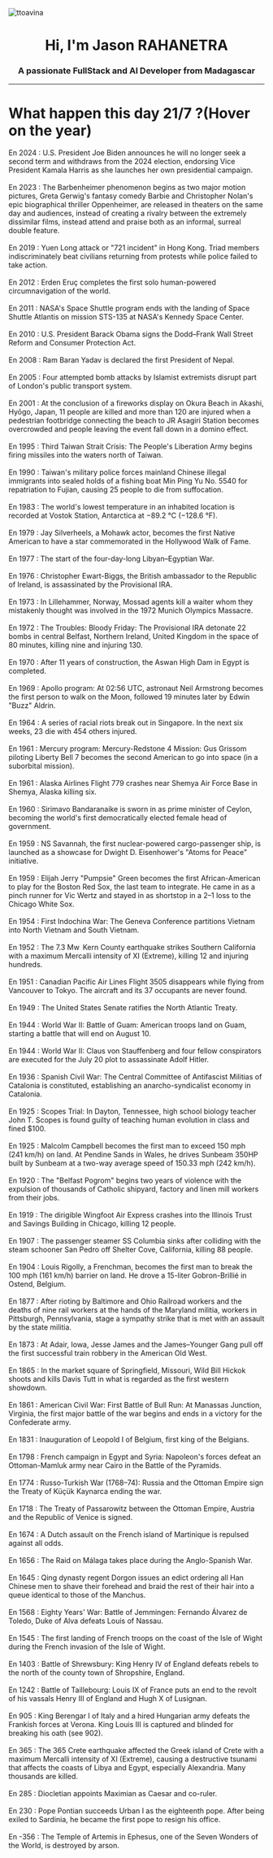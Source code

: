 
<p align="left"> <img src="https://komarev.com/ghpvc/?username=ttoavina&label=Profile%20views&color=0e75b6&style=flat" alt="ttoavina" /> </p>
<h1 align="center">Hi, I'm Jason RAHANETRA</h1>
<h3 align="center">A passionate FullStack and AI Developer from Madagascar</h3>
    
<hr/>
<h1> What happen this day 21/7 ?(Hover on the year)</h1>

En 2024 : U.S. President Joe Biden announces he will no longer seek a second term and withdraws from the 2024 election, endorsing Vice President Kamala Harris as she launches her own presidential campaign.
<br/><br/>
En 2023 : The Barbenheimer phenomenon begins as two major motion pictures, Greta Gerwig's fantasy comedy Barbie and Christopher Nolan's epic biographical thriller Oppenheimer, are released in theaters on the same day and audiences, instead of creating a rivalry between the extremely dissimilar films, instead attend and praise both as an informal, surreal double feature.
<br/><br/>
En 2019 : Yuen Long attack or "721 incident" in Hong Kong. Triad members indiscriminately beat civilians returning from protests while police failed to take action.
<br/><br/>
En 2012 : Erden Eruç completes the first solo human-powered circumnavigation of the world.
<br/><br/>
En 2011 : NASA's Space Shuttle program ends with the landing of Space Shuttle Atlantis on mission STS-135 at NASA's Kennedy Space Center.
<br/><br/>
En 2010 : U.S. President Barack Obama signs the Dodd–Frank Wall Street Reform and Consumer Protection Act.
<br/><br/>
En 2008 : Ram Baran Yadav is declared the first President of Nepal.
<br/><br/>
En 2005 : Four attempted bomb attacks by Islamist extremists disrupt part of London's public transport system.
<br/><br/>
En 2001 : At the conclusion of a fireworks display on Okura Beach in Akashi, Hyōgo, Japan, 11 people are killed and more than 120 are injured when a pedestrian footbridge connecting the beach to JR Asagiri Station becomes overcrowded and people leaving the event fall down in a domino effect.
<br/><br/>
En 1995 : Third Taiwan Strait Crisis: The People's Liberation Army begins firing missiles into the waters north of Taiwan.
<br/><br/>
En 1990 : Taiwan's military police forces mainland Chinese illegal immigrants into sealed holds of a fishing boat Min Ping Yu No. 5540 for repatriation to Fujian, causing 25 people to die from suffocation.
<br/><br/>
En 1983 : The world's lowest temperature in an inhabited location is recorded at Vostok Station, Antarctica at −89.2 °C (−128.6 °F).
<br/><br/>
En 1979 : Jay Silverheels, a Mohawk actor, becomes the first Native American to have a star commemorated in the Hollywood Walk of Fame.
<br/><br/>
En 1977 : The start of the four-day-long Libyan–Egyptian War.
<br/><br/>
En 1976 : Christopher Ewart-Biggs, the British ambassador to the Republic of Ireland, is assassinated by the Provisional IRA.
<br/><br/>
En 1973 : In Lillehammer, Norway, Mossad agents kill a waiter whom they mistakenly thought was involved in the 1972 Munich Olympics Massacre.
<br/><br/>
En 1972 : The Troubles: Bloody Friday: The Provisional IRA detonate 22 bombs in central Belfast, Northern Ireland, United Kingdom in the space of 80 minutes, killing nine and injuring 130.
<br/><br/>
En 1970 : After 11 years of construction, the Aswan High Dam in Egypt is completed.
<br/><br/>
En 1969 : Apollo program: At 02:56 UTC, astronaut Neil Armstrong becomes the first person to walk on the Moon, followed 19 minutes later by Edwin "Buzz" Aldrin.
<br/><br/>
En 1964 : A series of racial riots break out in Singapore. In the next six weeks, 23 die with 454 others injured.
<br/><br/>
En 1961 : Mercury program: Mercury-Redstone 4 Mission: Gus Grissom piloting Liberty Bell 7 becomes the second American to go into space (in a suborbital mission).
<br/><br/>
En 1961 : Alaska Airlines Flight 779 crashes near Shemya Air Force Base in Shemya, Alaska killing six.
<br/><br/>
En 1960 : Sirimavo Bandaranaike is sworn in as prime minister of Ceylon, becoming the world's first democratically elected female head of government.
<br/><br/>
En 1959 : NS Savannah, the first nuclear-powered cargo-passenger ship, is launched as a showcase for Dwight D. Eisenhower's "Atoms for Peace" initiative.
<br/><br/>
En 1959 : Elijah Jerry "Pumpsie" Green becomes the first African-American to play for the Boston Red Sox, the last team to integrate. He came in as a pinch runner for Vic Wertz and stayed in as shortstop in a 2–1 loss to the Chicago White Sox.
<br/><br/>
En 1954 : First Indochina War: The Geneva Conference partitions Vietnam into North Vietnam and South Vietnam.
<br/><br/>
En 1952 : The 7.3 Mw  Kern County earthquake strikes Southern California with a maximum Mercalli intensity of XI (Extreme), killing 12 and injuring hundreds.
<br/><br/>
En 1951 : Canadian Pacific Air Lines Flight 3505 disappears while flying from Vancouver to Tokyo. The aircraft and its 37 occupants are never found.
<br/><br/>
En 1949 : The United States Senate ratifies the North Atlantic Treaty.
<br/><br/>
En 1944 : World War II: Battle of Guam: American troops land on Guam, starting a battle that will end on August 10.
<br/><br/>
En 1944 : World War II: Claus von Stauffenberg and four fellow conspirators are executed for the July 20 plot to assassinate Adolf Hitler.
<br/><br/>
En 1936 : Spanish Civil War: The Central Committee of Antifascist Militias of Catalonia is constituted, establishing an anarcho-syndicalist economy in Catalonia.
<br/><br/>
En 1925 : Scopes Trial: In Dayton, Tennessee, high school biology teacher John T. Scopes is found guilty of teaching human evolution in class and fined $100.
<br/><br/>
En 1925 : Malcolm Campbell becomes the first man to exceed 150 mph (241 km/h) on land. At Pendine Sands in Wales, he drives Sunbeam 350HP built by Sunbeam at a two-way average speed of 150.33 mph (242 km/h).
<br/><br/>
En 1920 : The "Belfast Pogrom" begins two years of violence with the expulsion of thousands of Catholic shipyard, factory and linen mill workers from their jobs.
<br/><br/>
En 1919 : The dirigible Wingfoot Air Express crashes into the Illinois Trust and Savings Building in Chicago, killing 12 people.
<br/><br/>
En 1907 : The passenger steamer SS Columbia sinks after colliding with the steam schooner San Pedro off Shelter Cove, California, killing 88 people.
<br/><br/>
En 1904 : Louis Rigolly, a Frenchman, becomes the first man to break the 100 mph (161 km/h) barrier on land. He drove a 15-liter Gobron-Brillié in Ostend, Belgium.
<br/><br/>
En 1877 : After rioting by Baltimore and Ohio Railroad workers and the deaths of nine rail workers at the hands of the Maryland militia, workers in Pittsburgh, Pennsylvania, stage a sympathy strike that is met with an assault by the state militia.
<br/><br/>
En 1873 : At Adair, Iowa, Jesse James and the James–Younger Gang pull off the first successful train robbery in the American Old West.
<br/><br/>
En 1865 : In the market square of Springfield, Missouri, Wild Bill Hickok shoots and kills Davis Tutt in what is regarded as the first western showdown.
<br/><br/>
En 1861 : American Civil War: First Battle of Bull Run: At Manassas Junction, Virginia, the first major battle of the war begins and ends in a victory for the Confederate army.
<br/><br/>
En 1831 : Inauguration of Leopold I of Belgium, first king of the Belgians.
<br/><br/>
En 1798 : French campaign in Egypt and Syria: Napoleon's forces defeat an Ottoman-Mamluk army near Cairo in the Battle of the Pyramids.
<br/><br/>
En 1774 : Russo-Turkish War (1768–74): Russia and the Ottoman Empire sign the Treaty of Küçük Kaynarca ending the war.
<br/><br/>
En 1718 : The Treaty of Passarowitz between the Ottoman Empire, Austria and the Republic of Venice is signed.
<br/><br/>
En 1674 : A Dutch assault on the French island of Martinique is repulsed against all odds.
<br/><br/>
En 1656 : The Raid on Málaga takes place during the Anglo-Spanish War.
<br/><br/>
En 1645 : Qing dynasty regent Dorgon issues an edict ordering all Han Chinese men to shave their forehead and braid the rest of their hair into a queue identical to those of the Manchus.
<br/><br/>
En 1568 : Eighty Years' War: Battle of Jemmingen: Fernando Álvarez de Toledo, Duke of Alva defeats Louis of Nassau.
<br/><br/>
En 1545 : The first landing of French troops on the coast of the Isle of Wight during the French invasion of the Isle of Wight.
<br/><br/>
En 1403 : Battle of Shrewsbury: King Henry IV of England defeats rebels to the north of the county town of Shropshire, England.
<br/><br/>
En 1242 : Battle of Taillebourg: Louis IX of France puts an end to the revolt of his vassals Henry III of England and Hugh X of Lusignan.
<br/><br/>
En 905 : King Berengar I of Italy and a hired Hungarian army defeats the Frankish forces at Verona. King Louis III is captured and blinded for breaking his oath (see 902).
<br/><br/>
En 365 : The 365 Crete earthquake affected the Greek island of Crete with a maximum Mercalli intensity of XI (Extreme), causing a destructive tsunami that affects the coasts of Libya and Egypt, especially Alexandria. Many thousands are killed.
<br/><br/>
En 285 : Diocletian appoints Maximian as Caesar and co-ruler.
<br/><br/>
En 230 : Pope Pontian succeeds Urban I as the eighteenth pope. After being exiled to Sardinia, he became the first pope to resign his office.
<br/><br/>
En -356 : The Temple of Artemis in Ephesus, one of the Seven Wonders of the World, is destroyed by arson.
<br/><br/>
